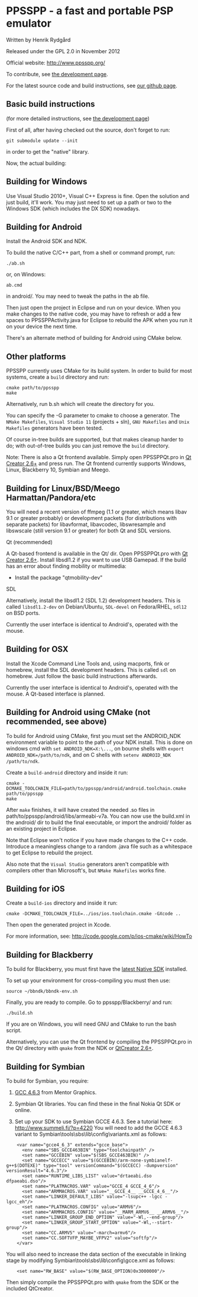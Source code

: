 PPSSPP - a fast and portable PSP emulator
=========================================

Written by Henrik Rydgård

Released under the GPL 2.0 in November 2012

Official website:
http://www.ppsspp.org/

To contribute, see [the development page][ppsspp-devel].

For the latest source code and build instructions, see [our github page][ppsspp-repo].

Basic build instructions
------------------------

(for more detailed instructions, see [the development page][ppsspp-devel])

First of all, after having checked out the source, don't forget to
run:

    git submodule update --init
 
in order to get the "native" library.

Now, the actual building:

Building for Windows
---------------------

Use Visual Studio 2010+, Visual C++ Express is fine. Open the solution and just build,
it'll work. You may just need to set up a path or two to the Windows SDK (which includes the DX SDK)
nowadays.


Building for Android
--------------------

Install the Android SDK and NDK.

To build the native C/C++ part, from a shell or command prompt, run:

    ./ab.sh 

or, on Windows:

    ab.cmd 

in android/. You may need to tweak the paths in the ab file.

Then just open the project in Eclipse and run on your device. When you make changes to
the native code, you may have to refresh or add a few spaces to PPSSPPActivity.java for
Eclipse to rebuild the APK when you run it on your device the next time.

There's an alternate method of building for Android using CMake below.


Other platforms
---------------

PPSSPP currently uses CMake for its build system. In order
to build for most systems, create a `build` directory and
run:

    cmake path/to/ppsspp
    make

Alternatively, run b.sh which will create the directory for you.

You can specify the -G parameter to cmake to choose a generator.
The `NMake Makefiles`, `Visual Studio 11` (projects + sln),
`GNU Makefiles` and `Unix Makefiles` generators have been tested.

Of course in-tree builds are supported, but that makes cleanup
harder to do; with out-of-tree builds you can just remove the
`build` directory.

Note: There is also a Qt frontend available. Simply open
PPSSPPQt.pro in [Qt Creator 2.6+][qt-creator] and press run. The
Qt frontend currently supports Windows, Linux, Blackberry 10,
Symbian and Meego.

Building for Linux/BSD/Meego Harmattan/Pandora/etc
--------------------------

You will need a recent version of ffmpeg (1.1 or greater, which means libav 9.1 or greater probably) or development packets (for distributions with separate packets) for libavformat, libavcodec, libswresample and libswscale (still version 9.1 or greater) for both Qt and SDL versions.

Qt (recommended)

A Qt-based frontend is available in the Qt/ dir.
Open PPSSPPQt.pro with [Qt Creator 2.6+][qt-creator].
Install libsdl1.2 if you want to use USB Gamepad.
If the build has an error about finding mobility or multimedia:
- Install the package "qtmobility-dev"

SDL

Alternatively, install the libsdl1.2 (SDL 1.2) development headers. This is called `libsdl1.2-dev` on Debian/Ubuntu, `SDL-devel` on Fedora/RHEL,
`sdl12` on BSD ports.

Currently the user interface is identical to Android's, operated
with the mouse.

Building for OSX
----------------

Install the Xcode Command Line Tools and, using macports, fink or
homebrew, install the SDL development headers. This is called `sdl`
on homebrew. Just follow the basic build instructions afterwards.

Currently the user interface is identical to Android's, operated
with the mouse. A Qt-based interface is planned.

Building for Android using CMake (not recommended, see above)
-------------------------------------------------------------

To build for Android using CMake, first you must set the ANDROID\_NDK environment
variable to point to the path of your NDK install. This is done on
windows cmd with `set ANDROID_NDK=X:\...`, on bourne shells with
`export ANDROID_NDK=/path/to/ndk`, and on C shells with
`setenv ANDROID_NDK /path/to/ndk`.

Create a `build-android` directory and inside it run:

    cmake -DCMAKE_TOOLCHAIN_FILE=path/to/ppsspp/android/android.toolchain.cmake path/to/ppsspp
    make

After `make` finishes, it will have created the needed .so files in
path/to/ppsspp/android/libs/armeabi-v7a. You can now use the build.xml
in the android/ dir to build the final executable, or import the android/
folder as an existing project in Eclipse.

Note that Eclipse won't notice if you have made changes to the C++ code.
Introduce a meaningless change to a random .java file such as a whitespace
to get Eclipse to rebuild the project.

Also note that the `Visual Studio` generators aren't compatible with compilers
other than Microsoft's, but `NMake Makefiles` works fine.

Building for iOS
----------------

Create a `build-ios` directory and inside it run:

    cmake -DCMAKE_TOOLCHAIN_FILE=../ios/ios.toolchain.cmake -GXcode ..

Then open the generated project in Xcode.

For more information, see: http://code.google.com/p/ios-cmake/wiki/HowTo

Building for Blackberry
-----------------------

To build for Blackberry, you must first have the [latest Native SDK][blackberry-ndk] installed.

To set up your environment for cross-compiling you must then use:

    source ~/bbndk/bbndk-env.sh

Finally, you are ready to compile. Go to ppsspp/Blackberry/ and run:

    ./build.sh

If you are on Windows, you will need GNU and CMake to run the bash script.

Alternatively, you can use the Qt frontend by compiling the PPSSPPQt.pro in
the Qt/ directory with `qmake` from the NDK or [QtCreator 2.6+][qt-creator].

Building for Symbian
--------------------

To build for Symbian, you require:

1) [GCC 4.6.3][symbian-gcc] from Mentor Graphics.

2) Symbian Qt libraries. You can find these in the final Nokia Qt SDK or online.

3) Set up your SDK to use Symbian GCCE 4.6.3. See a tutorial here: http://www.summeli.fi/?p=4220
You will need to add the GCCE 4.6.3 variant to Symbian\tools\sbs\lib\config\variants.xml as follows:

```
    <var name="gcce4_6_3" extends="gcce_base">
      <env name="SBS_GCCE463BIN" type="toolchainpath" />
      <set name="GCCEBIN" value="$(SBS_GCCE463BIN)" />
      <set name="GCCECC" value="$(GCCEBIN)/arm-none-symbianelf-g++$(DOTEXE)" type="tool" versionCommand="$(GCCECC) -dumpversion" versionResult="4.6.3"/>
      <set name="RUNTIME_LIBS_LIST" value="drtaeabi.dso dfpaeabi.dso"/>
      <set name="PLATMACROS.VAR" value="GCCE_4 GCCE_4_6"/>
      <set name="ARMMACROS.VAR" value="__GCCE_4__ __GCCE_4_6__"/>
      <set name="LINKER_DEFAULT_LIBS" value="-lsupc++ -lgcc -lgcc_eh"/>
      <set name="PLATMACROS.CONFIG" value="ARMV6"/>
      <set name="ARMMACROS.CONFIG" value="__MARM_ARMV6__ __ARMV6__"/>
      <set name="LINKER_GROUP_END_OPTION" value="-Wl,--end-group"/>
      <set name="LINKER_GROUP_START_OPTION" value="-Wl,--start-group"/>
      <set name="CC.ARMV5" value="-march=armv6"/>
      <set name="CC.SOFTVFP_MAYBE_VFPV2" value="softfp"/>
    </var>
```

You will also need to increase the data section of the executable in linking stage by modifying Symbian\tools\sbs\lib\config\gcce.xml as follows:

```
    <set name="RW_BASE" value="$(RW_BASE_OPTION)0x3000000"/>
```

Then simply compile the PPSSPPQt.pro with `qmake` from the SDK or the included QtCreator.


[ppsspp-repo]: <https://github.com/hrydgard/ppsspp>
    "https://github.com/hrydgard/ppsspp"
[ppsspp-devel]: <http://www.ppsspp.org/development.html>
    "http://www.ppsspp.org/development.html"
[qt-creator]: <http://qt-project.org/downloads>
    "http://qt-project.org/downloads"
[blackberry-ndk]: <http://developer.blackberry.com/native>
    "http://developer.blackberry.com/native"
[symbian-gcc]: <http://www.mentor.com/embedded-software/sourcery-tools/sourcery-codebench/editions/lite-edition/>
    "http://www.mentor.com/embedded-software/sourcery-tools/sourcery-codebench/editions/lite-edition/"
